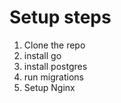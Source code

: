 
# Setup steps
1. Clone the repo
2. install go
3. install postgres
4. run migrations
5. Setup Nginx
